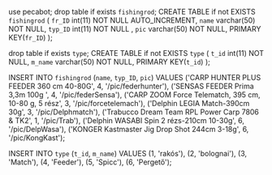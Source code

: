 use pecabot;
drop table if exists `fishingrod`;
CREATE TABLE if not EXISTS `fishingrod` (
  `fr_ID` int(11) NOT NULL AUTO_INCREMENT,
  `name` varchar(50) NOT NULL,
  `typ_ID` int(11) NOT NULL ,
  `pic` varchar(50) NOT NULL,
   PRIMARY KEY(`fr_ID`)
);

drop table if exists `type`;
CREATE TABLE if not EXISTS `type` (
  `t_id` int(11) NOT NULL,
  `m_name` varchar(50) NOT NULL,
    PRIMARY KEY(`t_id`)
);

INSERT INTO `fishingrod` (`name`, `typ_ID`, `pic`) VALUES
('CARP HUNTER PLUS FEEDER 360 cm 40-80G', 4, '/pic/federhunter'),
('SENSAS FEEDER Prima 3,3m 100g ', 4, '/pic/federSensa'),
('CARP ZOOM Force Telematch, 395 cm, 10-80 g, 5 rész', 3, '/pic/forcetelemach'),
('Delphin LEGIA Match-390cm 30g', 3, '/pic/Delphmatch'),
('Trabucco Dream Team RPL Power Carp 7806 & TK2', 1, '/pic/Trab'),
('Delphin WASABI Spin  2 rézs-210cm 10-30g', 6, '/pic/DelpWasa'),
('KONGER Kastmaster Jig Drop Shot 244cm 3-18g', 6, '/pic/KongKast');

INSERT INTO `type` (`t_id`, `m_name`) VALUES
(1, 'rakós'),
(2, 'bolognai'),
(3, 'Match'),
(4, 'Feeder'),
(5, 'Spicc'),
(6, 'Pergető');